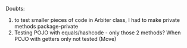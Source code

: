 Doubts:
1) to test smaller pieces of code in Arbiter class, I had to make private methods package-private
2) Testing POJO with equals/hashcode - only those 2 methods? When POJO with getters only not tested (Move)
